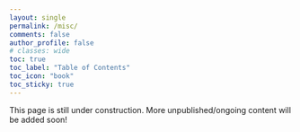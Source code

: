 ```yaml
---
layout: single
permalink: /misc/
comments: false
author_profile: false
# classes: wide
toc: true
toc_label: "Table of Contents"
toc_icon: "book"
toc_sticky: true
---
```

This page is still under construction. More unpublished/ongoing content will be added soon!